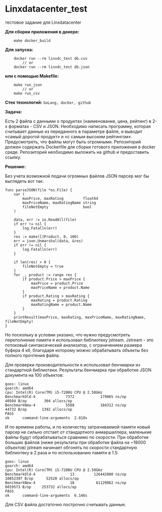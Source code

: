 # Linxdatacenter_test
тестовое задание для Linxdatacenter

**Для сборки приложения в докере:**
```
    make docker_build
```

**Для запуска:**
```
    docker run --rm linxdc_test db.csv
        // or
    docker run --rm linxdc_test db.json
```
**или с помощью Makefile:**
```
    make run_json
        // or
    make run_csv
```

**Стек технологий:**
```GoLang, docker, github```

**Задача:**

Есть 2 файла с данными о продуктах (наименование, цена, рейтинг) в 2-х форматах - CSV и JSON.
Необходимо написать программу, которая считывает данные из переданного в параметре файле, и
выводит «самый дорогой продукт» и «с самым высоким рейтингом».
Предусмотреть, что файлы могут быть огромными.
Репозиторий должен содержать Dockerfile для сборки готового приложения в docker среде.
Репозиторий необходимо выложить на github и предоставить ссылку.

**Решение:**

Без учета возможной подачи огромных файлов JSON парсер мог бы выглядеть вот так:
```
func parseJSON(file *os.File) {
	var (
		maxPrice, maxRating         float64
		maxPriceName, maxRatingName string
		fileNotEmpty                bool
	)

	data, err := io.ReadAll(file)
	if err != nil {
		log.Fatalln(err)
	}
	res := make([]Product, 0, 100)
	err = json.Unmarshal(data, &res)
	if err != nil {
		log.Fatalln(err)
	}

	if len(res) > 0 {
		fileNotEmpty = true
	}
	for _, product := range res {
		if product.Price > maxPrice {
			maxPrice = product.Price
			maxPriceName = product.Name
		}
		if product.Rating > maxRating {
			maxRating = product.Rating
			maxRatingName = product.Name
		}
	}
	printResult(maxPrice, maxRating, maxPriceName, maxRatingName, fileNotEmpty)
}
```
Но поскольку в условии указано, что нужно предусмотреть переполнение памяти я использовал библиотеку jstream.
Jstream - это потоковый синтаксический анализатор, с ограничением размера буфера 4 кб, благодаря которому можно обрабатывать объекты без полного прочтения файла.

Для проверки производительности я использовал бенчмарки из стандартной библиотеки.
Результаты бенчмарка при обработке JSON документа на 100 объектов:
```
goos: linux
goarch: amd64
cpu: Intel(R) Core(TM) i5-7200U CPU @ 2.50GHz
BenchmarkOld-4              7372            179065 ns/op           40504 B/op        304 allocs/op
BenchmarkNew-4              5588            184312 ns/op           44732 B/op       1392 allocs/op
PASS
ok      command-line-arguments  2.810s
```
И по времени работы, и по количеству затрачиваемой памяти новый парсер не сильно отстает от стандартного анмаршаллера, маленькие файлы будут обрабатываться сравнимо по скорости.
При обработке больших файлов (ниже результаты при обработке файла на ~18000 объектов) jstream начинает обгонять по скорости стандартную библиотеку в 2 раза и по использованию памяти в 1.5:
```
goos: linux
goarch: amd64
cpu: Intel(R) Core(TM) i5-7200U CPU @ 2.50GHz
BenchmarkOld-4                13         126442080 ns/op        10852397 B/op      52520 allocs/op
BenchmarkNew-4                18          61129862 ns/op         6019573 B/op     253732 allocs/op
PASS
ok      command-line-arguments  6.146s
```

Для CSV файла достаточно построчно считывать данные.
